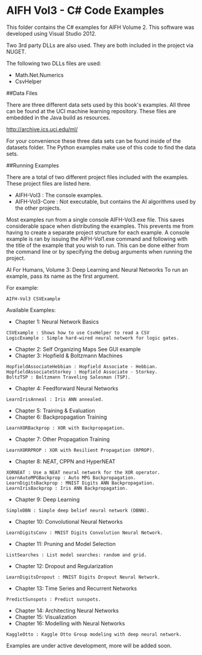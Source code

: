 AIFH Vol3  - C# Code Examples
====
This folder contains the C# examples for AIFH Volume 2.  This software was developed using Visual Studio 2012.

Two 3rd party DLLs are also used. They are both included in the project via NUGET.

The following two DLLs files are used:
* Math.Net.Numerics
* CsvHelper

##Data Files

There are three different data sets used by this book's examples.  All three can be found
at the UCI machine learning repository. These files are embedded in the Java build as
resources.

http://archive.ics.uci.edu/ml/

For your convenience these three data sets can be found inside of the datasets folder.
The Python examples make use of this code to find the data sets.

##Running Examples

There are a total of two different project files included with the examples.  These project files are listed here.

* AIFH-Vol3 : The console examples.
* AIFH-Vol3-Core : Not executable, but contains the AI algorithms used by the other projects.

Most examples run from a single console AIFH-Vol3.exe file.  This saves considerable space when distributing the examples.
This prevents me from having to create a separate project structure for each example.  A console example is ran by 
issuing the AIFH-Vol1.exe command and following with the title of the example that you wish to run.  This can be done
either from the command line or by specifying the debug arguments when running the project.

AI For Humans, Volume 3: Deep Learning and Neural Networks
To run an example, pass its name as the first argument.

For example: 
```
AIFH-Vol3 CSVExample
```
Available Examples:

* Chapter 1: Neural Network Basics
```
CSVExample : Shows how to use CsvHelper to read a CSV
LogicExample : Simple hard-wired neural network for logic gates.
```
* Chapter 2: Self Organizing Maps
See GUI example
* Chapter 3: Hopfield & Boltzmann Machines
```
HopfieldAssociateHebbian : Hopfield Associate - Hebbian.
HopfieldAssociateStorkey : Hopfield Associate - Storkey.
BoltzTSP : Boltzmann Traveling Salesman (TSP).
```
* Chapter 4: Feedforward Neural Networks
```
LearnIrisAnneal : Iris ANN annealed.
```
* Chapter 5: Training & Evaluation
* Chapter 6: Backpropagation Training
```
LearnXORBackprop : XOR with Backpropagation.
```
* Chapter 7: Other Propagation Training
```
LearnXORRPROP : XOR with Resilient Propagation (RPROP).
```
* Chapter 8: NEAT, CPPN and HyperNEAT
```
XORNEAT : Use a NEAT neural network for the XOR operator.
LearnAutoMPGBackprop : Auto MPG Backpropagation.
LearnDigitsBackprop : MNIST Digits ANN Backpropagation.
LearnIrisBackprop : Iris ANN Backpropagation.
```
* Chapter 9: Deep Learning
```
SimpleDBN : Simple deep belief neural network (DBNN).
```
* Chapter 10: Convolutional Neural Networks
```
LearnDigitsConv : MNIST Digits Convolution Neural Network.
```
* Chapter 11: Pruning and Model Selection
```
ListSearches : List model searches: random and grid.
```
* Chapter 12: Dropout and Regularization
```
LearnDigitsDropout : MNIST Digits Dropout Neural Network.
```
* Chapter 13: Time Series and Recurrent Networks
```
PredictSunspots : Predict sunspots.
```
* Chapter 14: Architecting Neural Networks
* Chapter 15: Visualization
* Chapter 16: Modelling with Neural Networks
```
KaggleOtto : Kaggle Otto Group modeling with deep neural network.
```
Examples are under active development, more will be added soon.